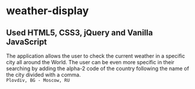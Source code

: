# weather-display
## Used HTML5, CSS3, jQuery and Vanilla JavaScript
The application allows the user to check the current weather in a specific city all around the World. The user can be even more specific in their searching 
by adding the alpha-2 code of the country following the name of the city divided with a comma. <br/>
``` Plovdiv, BG - Moscow, RU ```
